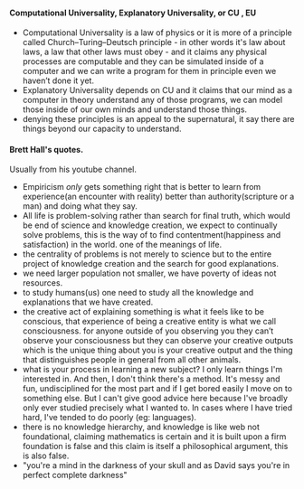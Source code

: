 
#### Computational Universality, Explanatory Universality, or CU , EU
- Computational Universality is a law of physics or it is more of a principle called Church–Turing–Deutsch principle - in other words it's law about laws, a law that other laws must obey - and it claims any physical processes are computable and they can be simulated inside of a computer and we can write a program for them in principle even we haven’t done it yet.
- Explanatory Universality depends on CU and it claims that our mind as a computer in theory understand any of those programs, we can model those inside of our own minds and understand those things.
- denying these principles is an appeal to the supernatural, it say there are things beyond our capacity to understand.

#### Brett Hall's quotes.
Usually from his youtube channel.

- Empiricism *only* gets something right that is better to learn from experience(an encounter with reality) better than authority(scripture or a man) and doing what they say.
- All life is problem-solving rather than search for final truth, which would be end of science and knowledge creation, we expect to continually solve problems, this is the way of to find contentment(happiness and satisfaction) in the world. one of the meanings of life. 
- the centrality of problems is not merely to science but to the entire project of knowledge creation and the search for good explanations.
- we need larger population not smaller, we have poverty of ideas not resources.
- to study humans(us) one need to study all the knowledge and explanations that we have created.
- the creative act of explaining something is what it feels like to be conscious, that experience of being a creative entity is what we call consciousness. for anyone outside of you observing you they can’t observe your consciousness but they can observe your creative outputs which is the unique thing about you is your creative output and the thing that distinguishes people in general from all other animals. 
- what is your process in learning a new subject? 
  I only learn things I'm interested in. And then, I don't think there's a method. It's messy and fun, undisciplined for the most part and if I get bored easily I move on to something else. But I can't give good advice here because I've broadly only ever studied precisely what I wanted to. In cases where I have tried hard, I've tended to do poorly (eg: languages).
- there is no knowledge hierarchy, and knowledge is like web not foundational, claiming mathematics is certain and it is built upon a firm foundation is false and this claim is itself a philosophical argument, this is also false.
- "you're a mind in the darkness of your skull and as David says you're in perfect complete darkness"